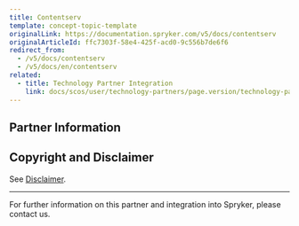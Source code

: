 ```yaml
---
title: Contentserv
template: concept-topic-template
originalLink: https://documentation.spryker.com/v5/docs/contentserv
originalArticleId: ffc7303f-58e4-425f-acd0-9c556b7de6f6
redirect_from:
  - /v5/docs/contentserv
  - /v5/docs/en/contentserv
related:
  - title: Technology Partner Integration
    link: docs/scos/user/technology-partners/page.version/technology-partner-integration.html
---
```


## Partner Information




## Copyright and Disclaimer

See [Disclaimer](https://github.com/spryker/spryker-documentation).

---
For further information on this partner and integration into Spryker, please contact us.

<div class="hubspot-form js-hubspot-form" data-portal-id="2770802" data-form-id="163e11fb-e833-4638-86ae-a2ca4b929a41" id="hubspot-1"></div>

